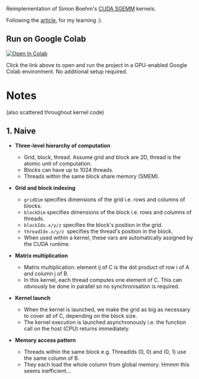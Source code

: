 Reimplementation of Simon Boehm's [CUDA SGEMM](https://github.com/siboehm/SGEMM_CUDA) kernels.

Following the [article](https://siboehm.com/articles/22/CUDA-MMM), for my learning :).

## Run on Google Colab

[![Open In Colab](https://colab.research.google.com/assets/colab-badge.svg)](https://colab.research.google.com/github/edtallison/sgemm-cuda/blob/main/run_on_colab.ipynb)

Click the link above to open and run the project in a GPU-enabled Google Colab environment. No additional setup required.

# Notes
(also scattered throughout kernel code)

## 1. Naive

- **Three-level hierarchy of computation**
    - Grid, block, thread. Assume grid and block are 2D, thread is the atomic unit of computation.
    - Blocks can have up to 1024 threads.
    - Threads within the same block share memory (SMEM).

- **Grid and block indexing**
    - `gridDim` specifies dimensions of the grid i.e. rows and columns of blocks.
    - `blockDim` specifies dimensions of the block i.e. rows and columns of threads.
    - `blockIdx.x/y/z` specifies the block's position in the grid.
    - `threadIdx.x/y/z `specifies the thread's position in the block.
    - When used within a kernel, these vars are automatically assigned by the CUDA runtime.

- **Matrix multiplication**
    - Matrix multiplication: element ij of C is the dot product of row i of A and column j of B.
    - In this kernel, each thread computes one element of C. This can obviously be done in parallel so no synchronisation is required.

- **Kernel launch**
    - When the kernel is launched, we make the grid as big as necessary to cover all of C, depending on the block size.
    - The kernel execution is launched asynchronously i.e. the function call on the host (CPU) returns immediately.

- **Memory access pattern**
    - Threads within the same block e.g. ThreadIds (0, 0) and (0, 1) use the same column of B.
    - They each load the whole column from global memory. Hmmm this seems inefficient...

